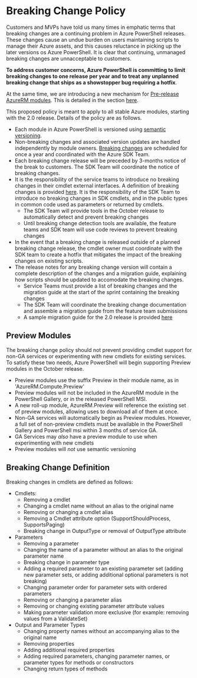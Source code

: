 # Breaking Change Policy

Customers and MVPs have told us many times in emphatic terms that breaking changes are a continuing problem in Azure PowerShell releases.  These changes cause an undue burden on users maintaining scripts to manage their Azure assets, and this causes reluctance in picking up the later versions os Azure PowerShell. It is clear that continuing, unmanaged breaking changes are unnacceptable to customers. 

**To address customer concerns, Azure PowerShell is committing to limit breaking changes to one release per year and to treat any unplanned breaking change that ships as 
a showstopper bug requiring a hotfix**.

At the same time, we are introducing a new mechanism for [Pre-release AzureRM modules](#preview-modules).  This is detailed in the section [here](#preview-modules).

This proposed policy is meant to apply to all stable Azure modules, starting with the 2.0 release. Details of the policy are as follows.
- Each module in Azure PowerShell is versioned using [semantic versioning](http://semver.org).
- Non-breaking changes and associated version updates are handled independently by module owners.  [Breaking changes](#breaking-change-definition) are scheduled for once a year and coordinated with the Azure SDK Team.
- Each breaking change release will be preceded by 3-months notice of the break to customers.  The SDK Team will coordinate the notice of breaking changes.
- It is the responsibility of the service teams to introduce no breaking changes in their cmdlet external interfaces.  A definition of breaking changes is provided [here](#breaking-change-definition).  It is the responsibility of the SDK Team to introduce no breaking changes in SDK cmdlets, and in the public types in common code used as parameters or returned by cmdlets.
  - The SDK Team will provide tools in the October release to automatically detect and prevent breaking changes
  - Until breaking change detection tools are available, the feature teams and SDK team will use code reviews to prevent breaking changes
- In the event that a breaking change is released outside of a planned breaking change release, the cmdlet owner must coordinate with the SDK team to create a hotfix that mitigates the impact of the breaking changes on existing scripts.
- The release notes for any breaking change version will contain a complete description of the changes and a migration guide, explaining how scripts should be updated to accomodate the breaking changes.
  - Service Teams must provide a list of breaking changes and the migration guide at the start of the sprint containing the breaking changes
  - The SDK Team will coordinate the breaking change documentation and assemble a migration guide from the feature team submissions
  - A sample migration guide for the 2.0 release is provided [here](https://github.com/Azure/azure-powershell/blob/dev/documentation/release-notes/migration-guide.2.0.0.md)

##  Preview Modules

The breaking change policy should not prevent providing cmdlet support for non-GA services or experimenting with new cmdlets for existing services.  To satisfy these two needs, Azure PowerShell will begin supporting Preview modules in the October release.

- Preview modules use the suffix Preview in their module name, as in 'AzureRM.Compute.Preview' 
- Preview modules will not be included in the AzureRM module in the PowerShell Gallery, or in the released PowerShell MSI.
- A new roll-up module, AzureRM.Preview will reference the existing set of preview modules, allowing uses to download all of them at once.
- Non-GA services will automatically begin as Preview modules. However, a full set of non-preview cmdlets must be available in the PowerShell Gallery and PowerShell msi within 3 months of service GA.
- GA Services may *also* have a preview module to use when experimenting with new cmdlets
- Preview modules will *not* use semantic versioning

## Breaking Change Definition

Breaking changes in cmdlets are defined as follows:

  - Cmdlets: 
    - Removing a cmdlet
    - Changing a cmdlet name without an alias to the original name
    - Removing or changing a cmdlet alias
    - Removing a Cmdlet attribute option (SupportShouldProcess, SupportsPaging)
    - Breaking change in OutputType or removal of OutputType attribute
  - Parameters
    - Removing a parameter
    - Changing the name of a parameter without an alias to the original parameter name
    - Breaking change in parameter type
    - Adding a required parameter to an existing parameter set (adding new parameter sets, or adding additional optional parameters is not breaking)
    - Changing parameter order for parameter sets with ordered parameters
    - Removing or changing a parameter alias
    - Removing or changing existing parameter attribute values
    - Making parameter validation more exclusive (for example: removing values from a ValidateSet)
  - Output and Parameter Types
    - Changing property names without an accompanying alias to the original name
    - Removing properties
    - Adding additional required properties
    - Adding required parameters, changing parameter names, or parameter types for methods or constructors
    - Changing return types of methods


